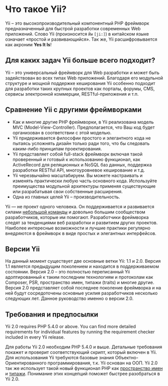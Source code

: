 Что такое Yii?
===========

Yii – это высокопроизводительный компонентный PHP фреймворк предназначенный для быстрой разработки современных Web приложений. Слово Yii (произносится `Йи` `[ji:]`) в китайском языке означает «простой и развивающийся». Так же, Yii расшифровывается как акроним **Yes It Is**!


Для каких задач Yii больше всего подходит?
---------------------

Yii – это универсальный фреймворк для Web разработки и может быть задействован во всех типах Web приложений. Благодаря его модульной структуре и мощной поддержке кеширования Yii особенно подходит для разработки таких крупных проектов как порталы, форумы, CMS, сервисы электронной коммерции, RESTful-приложения и т.п.


Сравнение Yii с другими фреймворками
-------------------------------------------

- Как и многие другие PHP фреймворки, в Yii реализована модель MVC (Model-View-Controller). Предполагается, что Ваш код     будет организован в соответствии с этой моделью.
- Yii придерживается философии простого и элегантного кода не пытаясь усложнять дизайн только ради того, что бы следовать   каким-либо принципам проектирования.
- Yii представляет собой full-stack фреймворк включая такой проверенный и готовый к использованию функционал, как           ActiveRecord для реляционных и NoSQL баз данных, поддержка разработки RESTful API, многоуровневое кеширование и т.д.
- Yii черезвычайно масштабируем. Вы можете настраивать и изменять практически любую часть основного кода. Используйте       преимущества модульной архитектуры применяя существующие или разрабатывая свои собственные расширения.
- Одна из главных целей Yii – производительность.

Yii — не проект одного человека. Он поддерживается и развивается силами [небольшой команды][] и довольно большим сообществом разработчиков, которые им помогают. Разработчики фреймворка следят за тенденциями веб разработки и развитием других проектов. Наиболее интересные возможности и лучшие практики регулярно внедряются в фреймворк в виде простых и элегантных интерфейсов.

[небольшой команды]: http://www.yiiframework.com/about/

Версии Yii
------------

На данный момент существует две основные ветки Yii: 1.1 и 2.0. Версия 1.1 является предыдущим поколением и находится в поддерживаемом состоянии. Версия 2.0 – это полностью переписанный Yii адоптированный к таким последним технологиям и протоколам как Composer, PSR, пространство имен, типажи (traits) и многие другие. Версия 2.0 представляет собой последнее поколение фреймворка и на ней будут сосредоточены основные усилия разработчиков несколько следующих лет. Данное руководство именно о версии 2.0.


Требования и предпосылки
------------------------------

Yii 2.0 requires PHP 5.4.0 or above. You can find more detailed requirements for individual features
by running the requirement checker included in every Yii release.

Для работы Yii 2.0 необходим PHP 5.4.0 и выше. Детальные требования покажет и проверит соответствующий скрипт, который включен в Yii. Для использования Yii требуются базовые знания Объектно-Ориентированного программирования, т.к. Yii основан на ООП. Yii 2.0 так же использует такой новый функционал PHP как  [пространство имен](http://www.php.net/manual/en/language.namespaces.php) и [типажи](http://www.php.net/manual/en/language.oop5.traits.php). Понимание этих концепций поможет быстрее разобраться в Yii 2.0.

